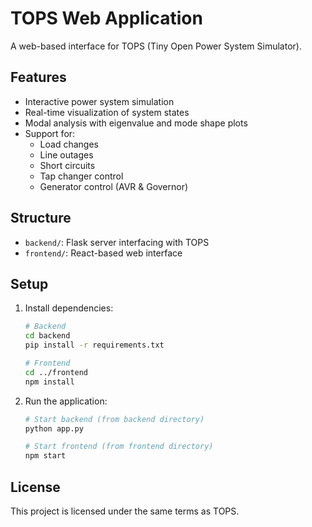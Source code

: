 # TOPS Web Application

A web-based interface for TOPS (Tiny Open Power System Simulator).

## Features

- Interactive power system simulation
- Real-time visualization of system states
- Modal analysis with eigenvalue and mode shape plots
- Support for:
  - Load changes
  - Line outages
  - Short circuits
  - Tap changer control
  - Generator control (AVR & Governor)

## Structure

- `backend/`: Flask server interfacing with TOPS
- `frontend/`: React-based web interface

## Setup

1. Install dependencies:
   ```bash
   # Backend
   cd backend
   pip install -r requirements.txt

   # Frontend
   cd ../frontend
   npm install
   ```

2. Run the application:
   ```bash
   # Start backend (from backend directory)
   python app.py

   # Start frontend (from frontend directory)
   npm start
   ```

## License

This project is licensed under the same terms as TOPS. 
